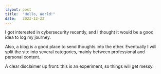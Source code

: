 ```yaml
---
layout: post
title:  "Hello, World!"
date:   2023-12-23
---
```


I got interested in cybersecurity recently, and I thought it would be a good idea to log my journey. 

Also, a blog is a good place to send thoughts into the ether. Eventually I will split the site into several categories, mainly between professional and personal content. 

A clear disclaimer up front: this is an experiment, so things will get messy. 